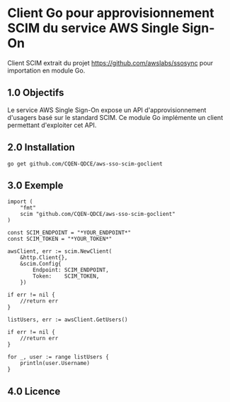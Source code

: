 # Client Go pour approvisionnement SCIM du service AWS Single Sign-On

Client SCIM extrait du projet https://github.com/awslabs/ssosync pour importation en module Go.

## 1.0 Objectifs

Le service AWS Single Sign-On expose un API d'approvisionnement d'usagers basé sur le standard SCIM. Ce module Go implémente un client permettant d'exploiter cet API.

## 2.0 Installation

```
go get github.com/CQEN-QDCE/aws-sso-scim-goclient
```

## 3.0 Exemple
```
import (
	"fmt"
	scim "github.com/CQEN-QDCE/aws-sso-scim-goclient"
)

const SCIM_ENDPOINT = "*YOUR_ENDPOINT*"
const SCIM_TOKEN = "*YOUR_TOKEN*"

awsClient, err := scim.NewClient(
    &http.Client{},
    &scim.Config{
        Endpoint: SCIM_ENDPOINT,
        Token:    SCIM_TOKEN,
    })

if err != nil {
    //return err
}

listUsers, err := awsClient.GetUsers()

if err != nil {
    //return err
}

for _, user := range listUsers {
    println(user.Username)
}
```


## 4.0 Licence